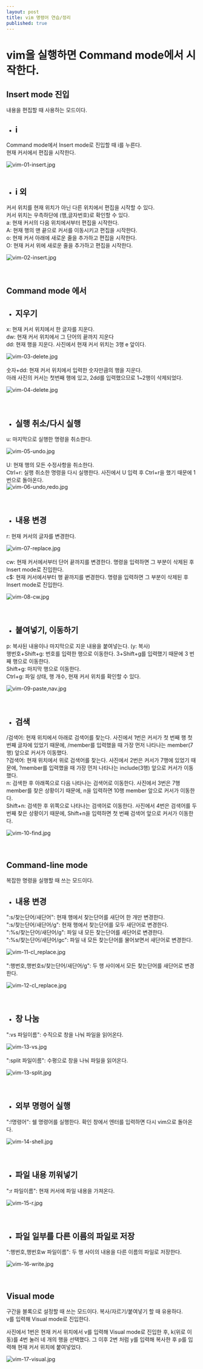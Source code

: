 ```yaml
---
layout: post
title: vim 명령어 연습/정리
published: true
---
```

# vim을 실행하면 Command mode에서 시작한다.

## Insert mode 진입
내용을 편집할 때 사용하는 모드이다.

- ## i
Command mode에서 Insert mode로 진입할 때 i를 누른다.<br />
현재 커서에서 편집을 시작한다.

![vim-01-insert.jpg]({{site.baseurl}}/images/vim-01-insert.jpg)
<br />
<br />
- ## i 외
커서 위치를 현재 위치가 아닌 다른 위치에서 편집을 시작할 수 있다.<br />
커서 위치는 우측하단에 (행,글자번호)로 확인할 수 있다.<br />
a: 현재 커서의 다음 위치에서부터 편집을 시작한다.<br />
A: 현재 행의 맨 끝으로 커서를 이동시키고 편집을 시작한다.<br />
o: 현재 커서 아래에 새로운 줄을 추가하고 편집을 시작한다.<br />
O: 현재 커서 위에 새로운 줄을 추가하고 편집을 시작한다.

![vim-02-insert.jpg]({{site.baseurl}}/images/vim-02-insert.jpg)
<br />
<br />
<br />
## Command mode 에서
- ## 지우기
x: 현재 커서 위치에서 한 글자를 지운다.<br />
dw: 현재 커서 위치에서 그 단어의 끝까지 지운다<br />
dd: 현재 행을 지운다.
사진에서 현재 커서 위치는 3행 e 앞이다.

![vim-03-delete.jpg]({{site.baseurl}}/images/vim-03-delete.jpg)
<br />
<br />
숫자+dd: 현재 커서 위치에서 입력한 숫자만큼의 행을 지운다.<br />
아래 사진의 커서는 첫번째 행에 있고, 2dd를 입력했으므로 1~2행이 삭제되었다.

![vim-04-delete.jpg]({{site.baseurl}}/images/vim-04-delete.jpg)
<br />
<br />
<br />
- ## 실행 취소/다시 실행
u: 마지막으로 실행한 명령을 취소한다.

![vim-05-undo.jpg]({{site.baseurl}}/images/vim-05-undo.jpg)
<br />
<br />
U: 현재 행의 모든 수정사항을 취소한다.<br />
Ctrl+r: 실행 취소한 명령을 다시 실행한다. 사진에서 U 입력 후 Ctrl+r을 했기 때문에 1번으로 돌아온다.<br />
![vim-06-undo,redo.jpg]({{site.baseurl}}/images/vim-06-undo,redo.jpg)
<br />
<br />
<br />
- ## 내용 변경
r: 현재 커서의 글자를 변경한다.

![vim-07-replace.jpg]({{site.baseurl}}/images/vim-07-replace.jpg)
<br />
<br />
cw: 현재 커서에서부터 단어 끝까지를 변경한다. 명령을 입력하면 그 부분이 삭제된 후 Insert mode로 진입한다.<br />
c$: 현재 커서에서부터 행 끝까지를 변경한다. 명령을 입력하면 그 부분이 삭제된 후 Insert mode로 진입한다.

![vim-08-cw.jpg]({{site.baseurl}}/images/vim-08-cw.jpg)
<br />
<br />
<br />
- ## 붙여넣기, 이동하기
p: 복사된 내용이나 마지막으로 지운 내용을 붙여넣는다. (y: 복사)<br />
행번호+Shift+g: 번호를 입력한 행으로 이동한다. 3+Shift+g를 입력했기 때문에 3 번째 행으로 이동한다.<br />
Shift+g: 마지막 행으로 이동한다. <br />
Ctrl+g: 파일 상태, 행 개수, 현재 커서 위치를 확인할 수 있다.

![vim-09-paste,nav.jpg]({{site.baseurl}}/images/vim-09-paste,nav.jpg)
<br />
<br />
<br />
- ## 검색
/검색어: 현재 위치에서 아래로 검색어를 찾는다. 사진에서 1번은 커서가 첫 번째 행 첫 번째 글자에 있었기 때문에, /member를 입력했을 때 가장 먼저 나타나는 member(7행) 앞으로 커서가 이동했다.<br />
?검색어: 현재 위치에서 위로 검색어를 찾는다. 사진에서 2번은 커서가 7행에 있었기 때문에, ?member를 입력했을 때 가장 먼저 나타나는 include(3행) 앞으로 커서가 이동했다.<br />
n: 검색한 후 아래쪽으로 다음 나타나는 검색어로 이동한다. 사진에서 3번은 7행 member를 찾은 상황이기 때문에, n을 입력하면 10행 member 앞으로 커서가 이동한다.<br />
Shift+n: 검색한 후 위쪽으로 나타나는 검색어로 이동한다. 사진에서 4번은 검색어를 두 번째 찾은 상황이기 때문에, Shift+n을 입력하면 첫 번째 검색어 앞으로 커서가 이동한다.

![vim-10-find.jpg]({{site.baseurl}}/images/vim-10-find.jpg)
<br />
<br />
<br />
## Command-line mode
복잡한 명령을 실행할 때 쓰는 모드이다.

- ## 내용 변경
":s/찾는단어/새단어": 현재 행에서 찾는단어를 새단어 한 개만 변경한다.<br />
":s/찾는단어/새단어/g": 현재 행에서 찾는단어를 모두 새단어로 변경한다.<br />
":%s/찾는단어/새단어/g": 파일 내 모든 찾는단어를 새단어로 변경한다.<br />
":%s/찾는단어/새단어/gc": 파일 내 모든 찾는단어를 물어보면서 새단어로 변경한다.

![vim-11-cl_replace.jpg]({{site.baseurl}}/images/vim-11-cl_replace.jpg)
<br />
<br />
":행번호,행번호s/찾는단어/새단어/g": 두 행 사이에서 모든 찾는단어를 새단어로 변경한다.

![vim-12-cl_replace.jpg]({{site.baseurl}}/images/vim-12-cl_replace.jpg)
<br />
<br />
<br />
- ## 창 나눔
":vs 파일이름": 수직으로 창을 나눠 파일을 읽어온다.

![vim-13-vs.jpg]({{site.baseurl}}/images/vim-13-vs.jpg)
<br />
<br />
":split 파일이름": 수평으로 창을 나눠 파일을 읽어온다.

![vim-13-split.jpg]({{site.baseurl}}/images/vim-13-split.jpg)
<br />
<br />
<br />
- ## 외부 명령어 실행
":!명령어": 쉘 명령어를 실행한다. 확인 창에서 엔터를 입력하면 다시 vim으로 돌아온다.

![vim-14-shell.jpg]({{site.baseurl}}/images/vim-14-shell.jpg)
<br />
<br />
<br />
- ## 파일 내용 끼워넣기
":r 파일이름": 현재 커서에 파일 내용을 가져온다.

![vim-15-r.jpg]({{site.baseurl}}/images/vim-15-r.jpg)
<br />
<br />
<br />
- ## 파일 일부를 다른 이름의 파일로 저장
":행번호,행번호w 파일이름": 두 행 사이의 내용을 다른 이름의 파일로 저장한다.

![vim-16-write.jpg]({{site.baseurl}}/images/vim-16-write.jpg)
<br />
<br />
<br />
## Visual mode
구간을 블록으로 설정할 때 쓰는 모드이다. 복사/자르기/붙여넣기 할 때 유용하다.<br />
v를 입력해 Visual mode로 진입한다.

사진에서 1번은 현재 커서 위치에서 v를 입력해 Visual mode로 진입한 후, k(위로 이동)를 4번 눌러 네 개의 행을 선택했다. 그 이후 2번 처럼 y를 입력해 복사한 후 p를 입력해 현재 커서 위치에 붙여넣었다. 

![vim-17-visual.jpg]({{site.baseurl}}/images/vim-17-visual.jpg)
<br />